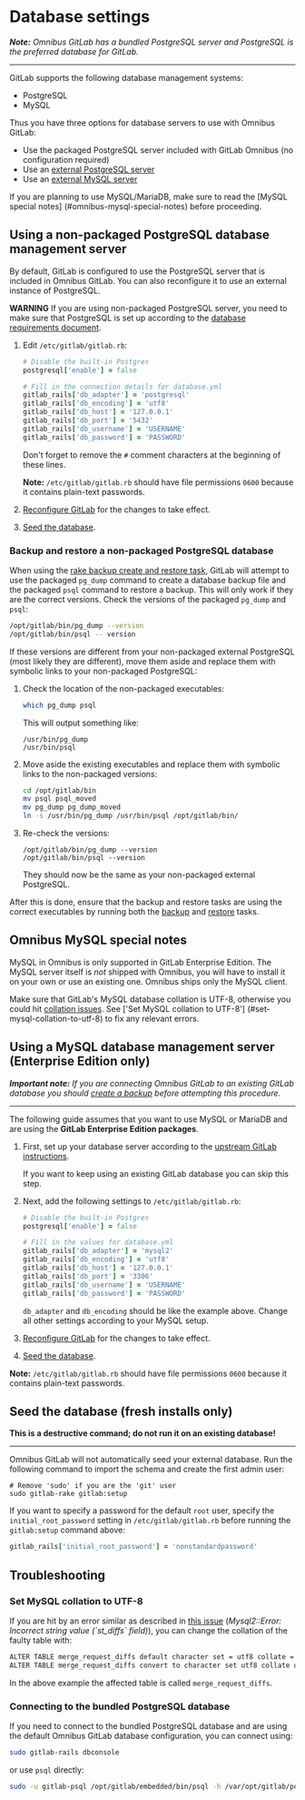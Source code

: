 # Database settings

_**Note:**
Omnibus GitLab has a bundled PostgreSQL server and PostgreSQL is the preferred
database for GitLab._

---

GitLab supports the following database management systems:

- PostgreSQL
- MySQL

Thus you have three options for database servers to use with Omnibus GitLab:

- Use the packaged PostgreSQL server included with GitLab Omnibus (no configuration required)
- Use an [external PostgreSQL server](#using-a-non-packaged-postgresql-database-management-server)
- Use an [external MySQL server](#using-a-mysql-database-management-server-enterprise-edition-only)

If you are planning to use MySQL/MariaDB, make sure to read the [MySQL special notes]
(#omnibus-mysql-special-notes) before proceeding.

## Using a non-packaged PostgreSQL database management server

By default, GitLab is configured to use the PostgreSQL server that is included
in Omnibus GitLab. You can also reconfigure it to use an external instance of
PostgreSQL.

**WARNING** If you are using non-packaged PostgreSQL server, you need to make
sure that PostgreSQL is set up according to the [database requirements document].

1.  Edit `/etc/gitlab/gitlab.rb`:

    ```ruby
    # Disable the built-in Postgres
    postgresql['enable'] = false

    # Fill in the connection details for database.yml
    gitlab_rails['db_adapter'] = 'postgresql'
    gitlab_rails['db_encoding'] = 'utf8'
    gitlab_rails['db_host'] = '127.0.0.1'
    gitlab_rails['db_port'] = '5432'
    gitlab_rails['db_username'] = 'USERNAME'
    gitlab_rails['db_password'] = 'PASSWORD'
    ```

    Don't forget to remove the `#` comment characters at the beginning of these
    lines.
    
    **Note:**
    `/etc/gitlab/gitlab.rb` should have file permissions `0600` because it contains
    plain-text passwords.
    
1.  [Reconfigure GitLab][] for the changes to take effect.

1.  [Seed the database](#seed-the-database-fresh-installs-only).

### Backup and restore a non-packaged PostgreSQL database

When using the [rake backup create and restore task][rake-backup], GitLab will
attempt to use the packaged `pg_dump` command to create a database backup file
and the packaged `psql` command to restore a backup. This will only work if
they are the correct versions. Check the versions of the packaged `pg_dump` and
`psql`:

```bash
/opt/gitlab/bin/pg_dump --version
/opt/gitlab/bin/psql -- version
```

If these versions are different from your non-packaged external PostgreSQL
(most likely they are different), move them aside and replace them with
symbolic links to your non-packaged PostgreSQL:

1. Check the location of the non-packaged executables:

    ```bash
    which pg_dump psql
    ```
    
    This will output something like:

    ```
    /usr/bin/pg_dump
    /usr/bin/psql
    ```

1.  Move aside the existing executables and replace them with symbolic links to
    the non-packaged versions:

    ```bash
    cd /opt/gitlab/bin
    mv psql psql_moved
    mv pg_dump pg_dump_moved
    ln -s /usr/bin/pg_dump /usr/bin/psql /opt/gitlab/bin/
    ```

1.  Re-check the versions:

    ```
    /opt/gitlab/bin/pg_dump --version
    /opt/gitlab/bin/psql --version
    ```

    They should now be the same as your non-packaged external PostgreSQL.
        
After this is done, ensure that the backup and restore tasks are using the
correct executables by running both the [backup][rake-backup] and
[restore][rake-restore] tasks.

## Omnibus MySQL special notes

MySQL in Omnibus is only supported in GitLab Enterprise Edition.
The MySQL server itself is _not_ shipped with Omnibus, you will have to install
it on your own or use an existing one. Omnibus ships only the MySQL client.

Make sure that GitLab's MySQL database collation is UTF-8, otherwise you could
hit [collation issues][ee-245]. See ['Set MySQL collation to UTF-8']
(#set-mysql-collation-to-utf-8) to fix any relevant errors.

## Using a MySQL database management server (Enterprise Edition only)

_**Important note:**
If you are connecting Omnibus GitLab to an existing GitLab database you should
[create a backup][rake-backup] before attempting this procedure._

---

The following guide assumes that you want to use MySQL or MariaDB and are using
the **GitLab Enterprise Edition packages**.

1.  First, set up your database server according to the [upstream GitLab
    instructions][mysql-install].

    If you want to keep using an existing GitLab database you can skip this step.

1.  Next, add the following settings to `/etc/gitlab/gitlab.rb`:

    ```ruby
    # Disable the built-in Postgres
    postgresql['enable'] = false

    # Fill in the values for database.yml
    gitlab_rails['db_adapter'] = 'mysql2'
    gitlab_rails['db_encoding'] = 'utf8'
    gitlab_rails['db_host'] = '127.0.0.1'
    gitlab_rails['db_port'] = '3306'
    gitlab_rails['db_username'] = 'USERNAME'
    gitlab_rails['db_password'] = 'PASSWORD'
    ```

    `db_adapter` and `db_encoding` should be like the example above. Change
    all other settings according to your MySQL setup.


1.  [Reconfigure GitLab][] for the changes to take effect.

1.  [Seed the database](#seed-the-database-fresh-installs-only).

**Note:**
`/etc/gitlab/gitlab.rb` should have file permissions `0600` because it contains
plain-text passwords.

## Seed the database (fresh installs only)

**This is a destructive command; do not run it on an existing database!**

---

Omnibus GitLab will not automatically seed your external database. Run the
following command to import the schema and create the first admin user:

```shell
# Remove 'sudo' if you are the 'git' user
sudo gitlab-rake gitlab:setup
```

If you want to specify a password for the default `root` user, specify the
`initial_root_password` setting in `/etc/gitlab/gitlab.rb` before running the
`gitlab:setup` command above:

```ruby
gitlab_rails['initial_root_password'] = 'nonstandardpassword'
```

## Troubleshooting

### Set MySQL collation to UTF-8

If you are hit by an error similar as described in [this issue][ee-245]
(_Mysql2::Error: Incorrect string value (\`st_diffs\` field)_), you
can change the collation of the faulty table with:

```bash
ALTER TABLE merge_request_diffs default character set = utf8 collate = utf8_unicode_ci;
ALTER TABLE merge_request_diffs convert to character set utf8 collate utf8_unicode_ci;
```

In the above example the affected table is called `merge_request_diffs`.

### Connecting to the bundled PostgreSQL database

If you need to connect to the bundled PostgreSQL database and are using the
default Omnibus GitLab database configuration, you can connect using:

```bash
sudo gitlab-rails dbconsole
```

or use `psql` directly:

```bash
sudo -u gitlab-psql /opt/gitlab/embedded/bin/psql -h /var/opt/gitlab/postgresql -d gitlabhq_production
```

[ee-245]: https://gitlab.com/gitlab-org/gitlab-ee/issues/245 "MySQL collation issue"
[rake-backup]: http://doc.gitlab.com/ce/raketasks/backup_restore.html#create-a-backup-of-the-gitlab-system "Backup raketask documentation"
[Reconfigure GitLab]: http://doc.gitlab.com/ce/administration/restart_gitlab.html#omnibus-gitlab-reconfigure "Reconfigure GitLab"
[rake-restore]: http://doc.gitlab.com/ce/raketasks/backup_restore.html#restore-a-previously-created-backup "Restore raketask documentation"
[mysql-install]: http://doc.gitlab.com/ce/install/installation.html#database "MySQL documentation"
[database requirements document]: http://doc.gitlab.com/ce/install/requirements.html#database
